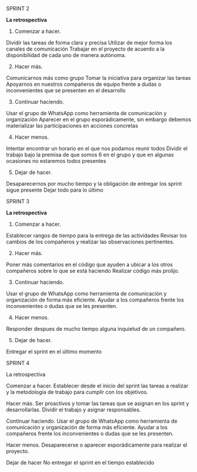 SPRINT 2

**La retrospectiva**

1. Comenzar a hacer.

Dividir las tareas de forma clara y precisa
Utilizar de mejor forma los canales de comunicación
Trabajar en el proyecto de acuerdo a la disponibilidad de cada uno de manera autónoma.

2. Hacer más.

Comunicarnos más como grupo
Tomar la iniciativa para organizar las tareas
Apoyarnos en nuestros compañeros de equipo frente a dudas o inconvenientes que se presenten en el desarrollo

3. Continuar haciendo.

Usar el grupo de WhatsApp como herramienta de comunicación y organización
Aparecer en el grupo esporádicamente, sin embargo debemos materializar las participaciones en acciones concretas

4. Hacer menos.

Intentar encontrar un horario en el que nos podamos reunir todos
Dividir el trabajo bajo la premisa de que somos 6 en el grupo y que en algunas ocasiones no estaremos todos presentes

5. Dejar de hacer.

Desaparecernos por mucho tiempo y la obligación de entregar los sprint sigue presente
Dejar todo para lo último


SPRINT 3

**La retrospectiva**

1. Comenzar a hacer.

Establecer rangos de tiempo para la entrega de las actividades
Revisar los cambios de los compañeros y realizar las observaciones pertinentes.

2. Hacer más.

Poner más comentarios en el código que ayuden a ubicar a los otros compañeros sobre lo que se está haciendo
Realizar código más prolijo.

3. Continuar haciendo.

Usar el grupo de WhatsApp como herramienta de comunicación y organización de forma más eficiente.
Ayudar a los compañeros frente los inconvenientes o dudas que se les presenten.

4. Hacer menos.

Responder despues de mucho tiempo alguna inquietud de un compañero.

5. Dejar de hacer.

Entregar el sprint en el último momento

SPRINT 4

La retrospectiva

Comenzar a hacer.
Establecer desde el inicio del sprint las tareas a realizar y la metodología de trabajo para cumplir con los objetivos.

Hacer más.
Ser proactivos y tomar las tareas que se asignan en los sprint y desarrollarlas.
Dividir el trabajo y asignar responsables.

Continuar haciendo.
Usar el grupo de WhatsApp como herramienta de comunicación y organización de forma más eficiente. 
Ayudar a los compañeros frente los inconvenientes o dudas que se les presenten.


Hacer menos.
Desaparecerse o aparecer esporádicamente para realizar el proyecto.

Dejar de hacer
No entregar el sprint en el tiempo establecido
